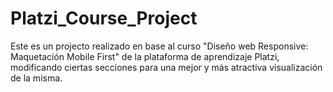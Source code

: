 # Platzi_Course_Project
Este es un projecto realizado en base al curso "Diseño web Responsive: Maquetación Mobile First" de la plataforma de aprendizaje Platzi, modificando ciertas secciones para una mejor y más atractiva visualización de la misma.
